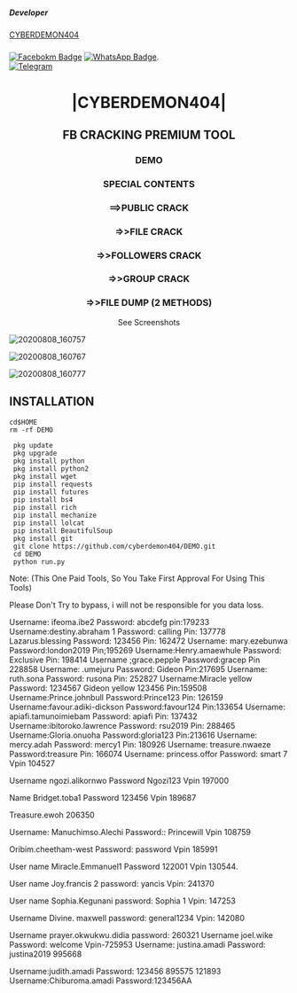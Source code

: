 ##### Developer 
[CYBERDEMON404]()
#####

[![Facebokm Badge](https://img.shields.io/-aang.qwerty69-blue?style=flat&logo=Facebook&logoColor=white&link=https://www.facebook.com/100088542397815/posts/pfbid02tCKxXPZzvcXvUa28Q4NEMTxoN7Woesefq7UxENu21iLCR6nNHhLekemELSKUTfSUl/?app=fbl/)](https://www.facebook.com/100088542397815/posts/pfbid02tCKxXPZzvcXvUa28Q4NEMTxoN7Woesefq7UxENu21iLCR6nNHhLekemELSKUTfSUl/?app=fbl)  [![WhatsApp Badge](https://img.shields.io/badge/-2348178406817-green?style=flat&logo=WhatsApp&logoColor=white&link=https://wa.me/2348178406817/)](https://wa.me/2348178406817/). <br>[![Telegram](https://img.shields.io/badge/Telegram-cyberdemon404-dimgray?style=flat-square&logo=github)](https://github.com/cyberdemon404)<br>


<h1 align="center"> |CYBERDEMON404|</h1>

<h2 align="center"> FB CRACKING PREMIUM TOOL </h2>

<h3 align="center"> DEMO </h3>

<h3 align="center"> SPECIAL CONTENTS </h3>
<h3 align="center"> ==>PUBLIC CRACK </h3>
<h3 align="center"> =>>FILE CRACK </h3>
<h3 align="center"> =>>FOLLOWERS CRACK </h3>
<h3 align="center"> =>>GROUP CRACK </h3>
<h3 align="center"> =>>FILE DUMP (2 METHODS) </h3>

<p align="center">
      See Screenshots 
</p>

![20200808_160757](https://raw.githubusercontent.com/cyberdemon404/DEMO/main/start.png)

![20200808_160767](https://raw.githubusercontent.com/cyberdemon404/DEMO/main/crack1.png)

![20200808_160777](https://raw.githubusercontent.com/cyberdemon404/DEMO/main/crack2.png)

## <b>INSTALLATION</b>

```
cd$HOME
rm -rf DEMO

 pkg update
 pkg upgrade
 pkg install python
 pkg install python2
 pkg install wget
 pip install requests
 pip install futures
 pip install bs4
 pip install rich
 pip install mechanize
 pip install lolcat
 pip install BeautifulSoup
 pkg install git
 git clone https://github.com/cyberdemon404/DEMO.git
 cd DEMO
 python run.py

```

Note: (This One Paid Tools, So You Take First Approval For Using This Tools)

Please Don't Try to bypass, i will not be responsible for you data loss.

Username: ifeoma.ibe2 
Password: abcdefg pin:179233
Username:destiny.abraham 1
Password: calling
Pin: 137778
Lazarus.blessing
Password: 123456
Pin: 162472
Username: mary.ezebunwa
Password:london2019
Pin;195269
Username:Henry.amaewhule
Password: Exclusive 
Pin: 198414
Username ;grace.pepple
Password:gracep
Pin 228858
Username: .umejuru
Password: Gideon
Pin:217695
Username: ruth.sona
Password: rusona
Pin: 252827
Username:Miracle yellow
Password: 1234567
Gideon yellow 123456
Pin:159508
Username:Prince.johnbull
Password:Prince123
Pin: 126159
Username:favour.adiki-dickson
Password:favour124
Pin:133654
Username: apiafi.tamunoimiebam
Password: apiafi
Pin: 137432
Username:ibitoroko.lawrence
Password: rsu2019
Pin: 288465
Username:Gloria.onuoha
Password:gloria123
Pin:213616
Username: mercy.adah
Password: mercy1
Pin: 180926
Username: treasure.nwaeze
Password:treasure
Pin: 166074
Username: princess.offor
Password: smart 7
Vpin 104527

Username ngozi.alikornwo 
Password Ngozi123
Vpin 197000


Name Bridget.toba1
Password 123456
Vpin 189687


Treasure.ewoh 
206350

Username: 
Manuchimso.Alechi
Password::
Princewill
Vpin 108759


Oribim.cheetham-west
Password: password
Vpin 185991

User name
Miracle.Emmanuel1
Password 122001
Vpin 130544.

User name
Joy.francis 2
password: yancis
Vpin: 241370

User name 
Sophia.Kegunani
password: Sophia 1
Vpin: 147253


Username
Divine. maxwell 
password: general1234
Vpin: 142080

Username
prayer.okwukwu.didia
password: 260321
Username joel.wike
Password: welcome
Vpin-725953
Username: justina.amadi
Password: justina2019
995668

Username:judith.amadi
Password: 123456
895575
121893
Username:Chiburoma.amadi
Password:123456AA
